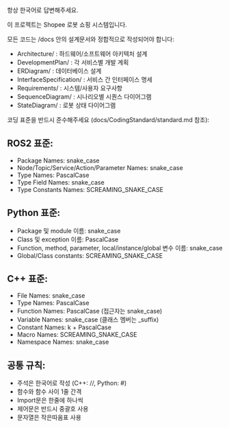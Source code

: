 항상 한국어로 답변해주세요.

이 프로젝트는 Shopee 로봇 쇼핑 시스템입니다.

모든 코드는 /docs 안의 설계문서와 정합적으로 작성되어야 합니다:
- Architecture/ : 하드웨어/소프트웨어 아키텍처 설계
- DevelopmentPlan/ : 각 서비스별 개발 계획
- ERDiagram/ : 데이터베이스 설계
- InterfaceSpecification/ : 서비스 간 인터페이스 명세
- Requirements/ : 시스템/사용자 요구사항
- SequenceDiagram/ : 시나리오별 시퀀스 다이어그램
- StateDiagram/ : 로봇 상태 다이어그램

코딩 표준을 반드시 준수해주세요 (docs/CodingStandard/standard.md 참조):

## ROS2 표준:
- Package Names: snake_case
- Node/Topic/Service/Action/Parameter Names: snake_case
- Type Names: PascalCase
- Type Field Names: snake_case
- Type Constants Names: SCREAMING_SNAKE_CASE

## Python 표준:
- Package 및 module 이름: snake_case
- Class 및 exception 이름: PascalCase
- Function, method, parameter, local/instance/global 변수 이름: snake_case
- Global/Class constants: SCREAMING_SNAKE_CASE

## C++ 표준:
- File Names: snake_case
- Type Names: PascalCase
- Function Names: PascalCase (접근자는 snake_case)
- Variable Names: snake_case (클래스 멤버는 _suffix)
- Constant Names: k + PascalCase
- Macro Names: SCREAMING_SNAKE_CASE
- Namespace Names: snake_case

## 공통 규칙:
- 주석은 한국어로 작성 (C++: //, Python: #)
- 함수와 함수 사이 1줄 간격
- Import문은 한줄에 하나씩
- 제어문은 반드시 중괄호 사용
- 문자열은 작은따옴표 사용
